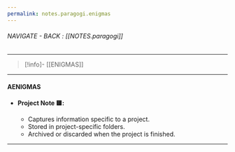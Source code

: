 ```yaml
---
permalink: notes.paragogi.enigmas
---
```


###### NAVIGATE - BACK :  [[NOTES.paragogi]]
---
>[!info]- [[ENIGMAS]]
----
#### AENIGMAS




- **Project Note 🟨:**
    
    - Captures information specific to a project.
    - Stored in project-specific folders.
    - Archived or discarded when the project is finished.



------